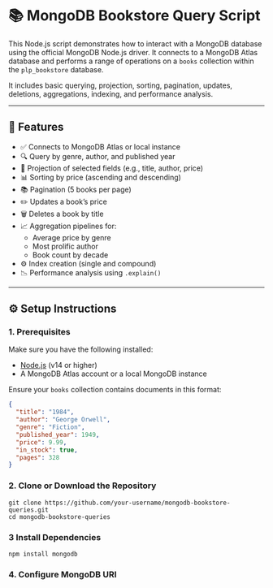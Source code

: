 # 📚 MongoDB Bookstore Query Script

This Node.js script demonstrates how to interact with a MongoDB database using the official MongoDB Node.js driver. It connects to a MongoDB Atlas database and performs a range of operations on a `books` collection within the `plp_bookstore` database.

It includes basic querying, projection, sorting, pagination, updates, deletions, aggregations, indexing, and performance analysis.

---

## 🚀 Features

- ✅ Connects to MongoDB Atlas or local instance
- 🔍 Query by genre, author, and published year
- 📄 Projection of selected fields (e.g., title, author, price)
- 📊 Sorting by price (ascending and descending)
- 📚 Pagination (5 books per page)
- ✏️ Updates a book’s price
- 🗑️ Deletes a book by title
- 📈 Aggregation pipelines for:
  - Average price by genre
  - Most prolific author
  - Book count by decade
- ⚙️ Index creation (single and compound)
- 📉 Performance analysis using `.explain()`

---

## ⚙️ Setup Instructions

### 1. Prerequisites

Make sure you have the following installed:

- [Node.js](https://nodejs.org/) (v14 or higher)
- A MongoDB Atlas account or a local MongoDB instance

Ensure your `books` collection contains documents in this format:

```json
{
  "title": "1984",
  "author": "George Orwell",
  "genre": "Fiction",
  "published_year": 1949,
  "price": 9.99,
  "in_stock": true,
  "pages": 328
}
```
### 2. Clone or Download the Repository
```
git clone https://github.com/your-username/mongodb-bookstore-queries.git
cd mongodb-bookstore-queries
```
### 3 Install Dependencies
```
npm install mongodb
```
### 4. Configure MongoDB URI
